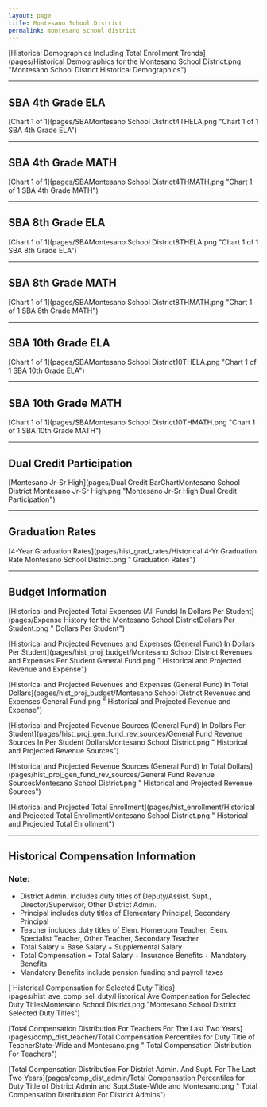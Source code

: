```yaml
---
layout: page
title: Montesano School District
permalink: montesano school district
---
```



[Historical Demographics Including Total Enrollment Trends](pages/Historical Demographics for the Montesano School District.png "Montesano School District Historical Demographics")

___

## SBA 4th Grade ELA

[Chart 1 of 1](pages/SBAMontesano School District4THELA.png "Chart 1 of 1 SBA 4th Grade ELA")


___

## SBA 4th Grade MATH

[Chart 1 of 1](pages/SBAMontesano School District4THMATH.png "Chart 1 of 1 SBA 4th Grade MATH")


___

## SBA 8th Grade ELA

[Chart 1 of 1](pages/SBAMontesano School District8THELA.png "Chart 1 of 1 SBA 8th Grade ELA")


___

## SBA 8th Grade MATH

[Chart 1 of 1](pages/SBAMontesano School District8THMATH.png "Chart 1 of 1 SBA 8th Grade MATH")


___

## SBA 10th Grade ELA

[Chart 1 of 1](pages/SBAMontesano School District10THELA.png "Chart 1 of 1 SBA 10th Grade ELA")


___

## SBA 10th Grade MATH

[Chart 1 of 1](pages/SBAMontesano School District10THMATH.png "Chart 1 of 1 SBA 10th Grade MATH")


___

## Dual Credit Participation

[Montesano Jr-Sr High](pages/Dual Credit BarChartMontesano School District Montesano Jr-Sr High.png "Montesano Jr-Sr High Dual Credit Participation")


___

## Graduation Rates

[4-Year Graduation Rates](pages/hist_grad_rates/Historical 4-Yr Graduation Rate Montesano School District.png " Graduation Rates")


___

## Budget Information

[Historical and Projected Total Expenses (All Funds) In Dollars Per Student](pages/Expense History for the Montesano School DistrictDollars Per Student.png " Dollars Per Student")

[Historical and Projected Revenues and Expenses (General Fund) In Dollars Per Student](pages/hist_proj_budget/Montesano School District Revenues and Expenses Per Student General Fund.png " Historical and Projected Revenue and Expense")

[Historical and Projected Revenues and Expenses (General Fund) In Total Dollars](pages/hist_proj_budget/Montesano School District Revenues and Expenses General Fund.png " Historical and Projected Revenue and Expense")

[Historical and Projected Revenue Sources (General Fund) In Dollars Per Student](pages/hist_proj_gen_fund_rev_sources/General Fund Revenue Sources In Per Student DollarsMontesano School District.png " Historical and Projected Revenue Sources")

[Historical and Projected Revenue Sources (General Fund) In Total Dollars](pages/hist_proj_gen_fund_rev_sources/General Fund Revenue SourcesMontesano School District.png " Historical and Projected Revenue Sources")

[Historical and Projected Total Enrollment](pages/hist_enrollment/Historical and Projected Total EnrollmentMontesano School District.png " Historical and Projected Total Enrollment")


___

## Historical Compensation Information
### Note:
- District Admin. includes duty titles of Deputy/Assist. Supt., Director/Supervisor, Other District Admin.
- Principal includes duty titles of Elementary Principal, Secondary Principal
- Teacher includes duty titles of Elem. Homeroom Teacher, Elem. Specialist Teacher, Other Teacher, Secondary Teacher
- Total Salary = Base Salary + Supplemental Salary
- Total Compensation = Total Salary + Insurance Benefits + Mandatory Benefits
- Mandatory Benefits include pension funding and payroll taxes

[ Historical Compensation for Selected Duty Titles](pages/hist_ave_comp_sel_duty/Historical Ave Compensation for Selected Duty TitlesMontesano School District.png "Montesano School District Selected Duty Titles")

[Total Compensation Distribution For Teachers For The Last Two Years](pages/comp_dist_teacher/Total Compensation Percentiles for Duty Title of TeacherState-Wide and Montesano.png " Total Compensation Distribution For Teachers")

[Total Compensation Distribution For District Admin. And Supt. For The Last Two Years](pages/comp_dist_admin/Total Compensation Percentiles for Duty Title of District Admin and Supt.State-Wide and Montesano.png " Total Compensation Distribution For District Admins")

